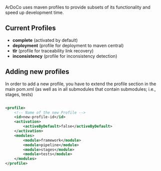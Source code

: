 ArDoCo uses maven profiles to provide subsets of its functionality and speed up development time.

## Current Profiles

* **complete** (activated by default)
* **deployment** (profile for deployment to maven central)
* **tlr** (profile for traceability link recovery)
* **inconsistency** (profile for inconsistency detection)

## Adding new profiles

In order to add a new profile, you have to extend the profile section in the main pom.xml (as well as in all submodules
that contain submodules; i.e., stages, tests)

```xml

<profile>
    <!-- Name of the new Profile -->
    <id>new-profile-id</id>
    <activation>
        <activeByDefault>false</activeByDefault>
    </activation>
    <modules>
        <module>framework</module>
        <module>pipeline</module>
        <module>stages</module>
        <module>tests</module>
    </modules>
</profile>
```


